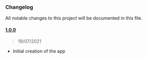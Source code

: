 ### Changelog

All notable changes to this project will be documented in this file.

#### [1.0.0](https://github.com/Stephan-Botes/cooltech-internal-frontend.git)

> 19/07/2021

- Initial creation of the app

[comment]: <> (  Issue fix - closes #294 [`#294`]&#40;&#41;)
  
